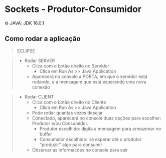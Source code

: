 # Sockets - Produtor-Consumidor

:gear: JAVA: JDK 16.0.1 
## Como rodar a aplicação

> ECLIPSE

> * Rodar SERVER
>   - Clica com o botão direito no Servidor
>     - Clica em Run As >> Java Application
>   - Aparecerá no console a PORTA, em que o servidor está rodando, e a mensagem que está esperando uma nova conexão

> * Rodar CLIENT
>   - Clica com o botão direito no Cliente
>     - Clica em Run As >> Java Application
>   - Pode rodar quantas vezes desejar
>   - Conectado, aparecerá no console duas opções para escolher: Produtor e/ou Consumidor. 
>     - Produtor escolhido: digita a mensagem para armazenar no buffer
>     - Consumidor escolhido: irá esperar até o produtor "produzir" algo para consumir
>   - Observar as informações no console para sair
